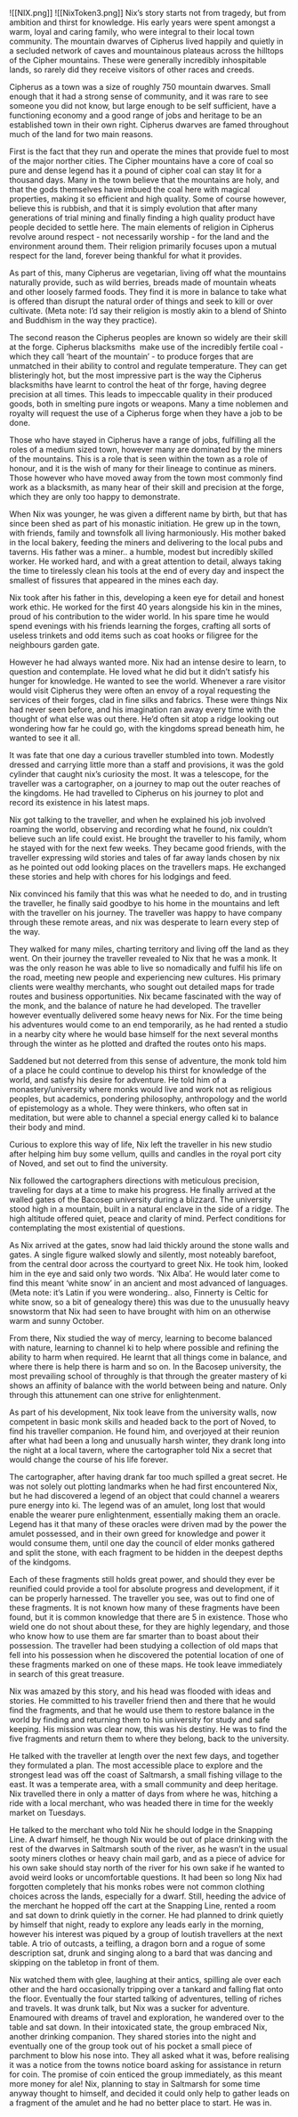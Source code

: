 ![[NIX.png]]
![[NixToken3.png]]
Nix’s story starts not from tragedy, but from ambition and thirst for knowledge. His early years were spent amongst a warm, loyal and caring family, who were integral to their local town community. The mountain dwarves of Cipherus lived happily and quietly in a secluded network of caves and mountainous plateaus across the hilltops of the Cipher mountains. These were generally incredibly inhospitable lands, so rarely did they receive visitors of other races and creeds.

Cipherus as a town was a size of roughly 750 mountain dwarves. Small enough that it had a strong sense of community, and it was rare to see someone you did not know, but large enough to be self sufficient, have a functioning economy and a good range of jobs and heritage to be an established town in their own right. Cipherus dwarves are famed throughout much of the land for two main reasons.

First is the fact that they run and operate the mines that provide fuel to most of the major norther cities. The Cipher mountains have a core of coal so pure and dense legend has it a pound of cipher coal can stay lit for a thousand days. Many in the town believe that the mountains are holy, and that the gods themselves have imbued the coal here with magical properties, making it so efficient and high quality. Some of course however, believe this is rubbish, and that it is simply evolution that after many generations of trial mining and finally finding a high quality product have people decided to settle here. The main elements of religion in Cipherus revolve around respect - not necessarily worship - for the land and the environment around them. Their religion primarily focuses upon a mutual respect for the land, forever being thankful for what it provides.

As part of this, many Cipherus are vegetarian, living off what the mountains naturally provide, such as wild berries, breads made of mountain wheats and other loosely farmed foods. They find it is more in balance to take what is offered than disrupt the natural order of things and seek to kill or over cultivate. (Meta note: I’d say their religion is mostly akin to a blend of Shinto and Buddhism in the way they practice).

The second reason the Cipherus peoples are known so widely are their skill at the forge. Cipherus blacksmiths  make use of the incredibly fertile coal - which they call ‘heart of the mountain’ - to produce forges that are unmatched in their ability to control and regulate temperature. They can get blisteringly hot, but the most impressive part is the way the Cipherus blacksmiths have learnt to control the heat of thr forge, having degree precision at all times. This leads to impeccable quality in their produced goods, both in smelting pure ingots or weapons. Many a time noblemen and royalty will request the use of a Cipherus forge when they have a job to be done.

Those who have stayed in Cipherus have a range of jobs, fulfilling all the roles of a medium sized town, however many are dominated by the miners of the mountains. This is a role that is seen within the town as a role of honour, and it is the wish of many for their lineage to continue as miners. Those however who have moved away from the town most commonly find work as a blacksmith, as many hear of their skill and precision at the forge, which they are only too happy to demonstrate.

When Nix was younger, he was given a different name by birth, but that has since been shed as part of his monastic initiation. He grew up in the town, with friends, family and townsfolk all living harmoniously. His mother baked in the local bakery, feeding the miners and delivering to the local pubs and taverns. His father was a miner.. a humble, modest but incredibly skilled worker. He worked hard, and with a great attention to detail, always taking the time to tirelessly clean his tools at the end of every day and inspect the smallest of fissures that appeared in the mines each day.

Nix took after his father in this, developing a keen eye for detail and honest work ethic. He worked for the first 40 years alongside his kin in the mines, proud of his contribution to the wider world. In his spare time he would spend evenings with his friends learning the forges, crafting all sorts of useless trinkets and odd items such as coat hooks or filigree for the neighbours garden gate.

However he had always wanted more. Nix had an intense desire to learn, to question and contemplate. He loved what he did but it didn’t satisfy his hunger for knowledge. He wanted to see the world. Whenever a rare visitor would visit Cipherus they were often an envoy of a royal requesting the services of their forges, clad in fine silks and fabrics. These were things Nix had never seen before, and his imagination ran away every time with the thought of what else was out there. He’d often sit atop a ridge looking out wondering how far he could go, with the kingdoms spread beneath him, he wanted to see it all.

It was fate that one day a curious traveller stumbled into town. Modestly dressed and carrying little more than a staff and provisions, it was the gold cylinder that caught nix’s curiosity the most. It was a telescope, for the traveller was a cartographer, on a journey to map out the outer reaches of the kingdoms. He had travelled to Cipherus on his journey to plot and record its existence in his latest maps.

Nix got talking to the traveller, and when he explained his job involved roaming the world, observing and recording what he found, nix couldn’t believe such an life could exist. He brought the traveller to his family, whom he stayed with for the next few weeks. They became good friends, with the traveller expressing wild stories and tales of far away lands chosen by nix as he pointed out odd looking places on the travellers maps. He exchanged these stories and help with chores for his lodgings and feed.

Nix convinced his family that this was what he needed to do, and in trusting the traveller, he finally said goodbye to his home in the mountains and left with the traveller on his journey. The traveller was happy to have company through these remote areas, and nix was desperate to learn every step of the way.

They walked for many miles, charting territory and living off the land as they went. On their journey the traveller revealed to Nix that he was a monk. It was the only reason he was able to live so nomadically and fulfil his life on the road, meeting new people and experiencing new cultures. His primary clients were wealthy merchants, who sought out detailed maps for trade routes and business opportunities. Nix became fascinated with the way of the monk, and the balance of nature he had developed. The traveller however eventually delivered some heavy news for Nix. For the time being his adventures would come to an end temporarily, as he had rented a studio in a nearby city where he would base himself for the next several months through the winter as he plotted and drafted the routes onto his maps.

Saddened but not deterred from this sense of adventure, the monk told him of a place he could continue to develop his thirst for knowledge of the world, and satisfy his desire for adventure. He told him of a monastery/university where monks would live and work not as religious peoples, but academics, pondering philosophy, anthropology and the world of epistemology as a whole. They were thinkers, who often sat in meditation, but were able to channel a special energy called ki to balance their body and mind.

Curious to explore this way of life, Nix left the traveller in his new studio after helping him buy some vellum, quills and candles in the royal port city of Noved, and set out to find the university.

Nix followed the cartographers directions with meticulous precision, traveling for days at a time to make his progress. He finally arrived at the walled gates of the Bacosep university during a blizzard. The university stood high in a mountain, built in a natural enclave in the side of a ridge. The high altitude offered quiet, peace and clarity of mind. Perfect conditions for contemplating the most existential of questions.

As Nix arrived at the gates, snow had laid thickly around the stone walls and gates. A single figure walked slowly and silently, most noteably barefoot, from the central door across the courtyard to greet Nix. He took him, looked him in the eye and said only two words. ‘Nix Alba’. He would later come to find this meant ‘white snow’ in an ancient and most advanced of languages. (Meta note: it’s Latin if you were wondering.. also, Finnerty is Celtic for white snow, so a bit of genealogy there) this was due to the unusually heavy snowstorm that Nix had seen to have brought with him on an otherwise warm and sunny October.

From there, Nix studied the way of mercy, learning to become balanced with nature, learning to channel ki to help where possible and refining the ability to harm when required. He learnt that all things come in balance, and where there is help there is harm and so on. In the Bacosep university, the most prevailing school of throughly is that through the greater mastery of ki shows an affinity of balance with the world between being and nature. Only through this attunement can one strive for enlightenment.

As part of his development, Nix took leave from the university walls, now competent in basic monk skills and headed back to the port of Noved, to find his traveller companion. He found him, and overjoyed at their reunion after what had been a long and unusually harsh winter, they drank long into the night at a local tavern, where the cartographer told Nix a secret that would change the course of his life forever.

The cartographer, after having drank far too much spilled a great secret. He was not solely out plotting landmarks when he had first encountered Nix, but he had discovered a legend of an object that could channel a wearers pure energy into ki. The legend was of an amulet, long lost that would enable the wearer pure enlightenment, essentially making them an oracle. Legend has it that many of these oracles were driven mad by the power the amulet possessed, and in their own greed for knowledge and power it would consume them, until one day the council of elder monks gathered and split the stone, with each fragment to be hidden in the deepest depths of the kindgoms.

Each of these fragments still holds great power, and should they ever be reunified could provide a tool for absolute progress and development, if it can be properly harnessed. The traveller you see, was out to find one of these fragments. It is not known how many of these fragments have been found, but it is common knowledge that there are 5 in existence. Those who wield one do not shout about these, for they are highly legendary, and those who know how to use them are far smarter than to boast about their possession. The traveller had been studying a collection of old maps that fell into his possession when he discovered the potential location of one of these fragments marked on one of these maps. He took leave immediately in search of this great treasure.

Nix was amazed by this story, and his head was flooded with ideas and stories. He committed to his traveller friend then and there that he would find the fragments, and that he would use them to restore balance in the world by finding and returning them to his university for study and safe keeping. His mission was clear now, this was his destiny. He was to find the five fragments and return them to where they belong, back to the university.

He talked with the traveller at length over the next few days, and together they formulated a plan. The most accessible place to explore and the strongest lead was off the coast of Saltmarsh, a small fishing village to the east. It was a temperate area, with a small community and deep heritage. Nix travelled there in only a matter of days from where he was, hitching a ride with a local merchant, who was headed there in time for the weekly market on Tuesdays.

He talked to the merchant who told Nix he should lodge in the Snapping Line. A dwarf himself, he though Nix would be out of place drinking with the rest of the dwarves in Saltmarsh south of the river, as he wasn’t in the usual sooty miners clothes or heavy chain mail garb, and as a piece of advice for his own sake should stay north of the river for his own sake if he wanted to avoid weird looks or uncomfortable questions. It had been so long Nix had forgotten completely that his monks robes were not common clothing choices across the lands, especially for a dwarf. Still, heeding the advice of the merchant he hopped off the cart at the Snapping Line, rented a room and sat down to drink quietly in the corner. He had planned to drink quietly by himself that night, ready to explore any leads early in the morning, however his interest was piqued by a group of loutish travellers at the next table. A trio of outcasts, a teifling, a dragon born and a rogue of some description sat, drunk and singing along to a bard that was dancing and skipping on the tabletop in front of them.

Nix watched them with glee, laughing at their antics, spilling ale over each other and the hard occasionally tripping over a tankard and falling flat onto the floor. Eventually the four started talking of adventures, telling of riches and travels. It was drunk talk, but Nix was a sucker for adventure. Enamoured with dreams of travel and exploration, he wandered over to the table and sat down. In their intoxicated state, the group embraced Nix, another drinking companion. They shared stories into the night and eventually one of the group took out of his pocket a small piece of parchment to blow his nose into. They all asked what it was, before realising it was a notice from the towns notice board asking for assistance in return for coin. The promise of coin enticed the group immediately, as this meant more money for ale! Nix, planning to stay in Saltmarsh for some time anyway thought to himself, and decided it could only help to gather leads on a fragment of the amulet and he had no better place to start. He was in.
